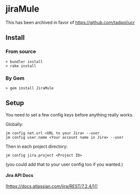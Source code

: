 # jiraMule

This has been archived in favor of https://github.com/tadpol/ucr

## Install

### From source
```
> bundler install
> rake install
```

### By Gem
```
> gem install JiraMule
```

## Setup

You need to set a few config keys before anything really works.

Globally:
```
jm config net.url <URL to your Jira> --user
jm config user.name <Your account name in Jira> --user
```

Then in each project directory:
```
jm config jira.project <Project ID>
```

(you could add that to your user config too if you wanted.)


#### Jira API Docs

[https://docs.atlassian.com/jira/REST/7.2.4/][]

